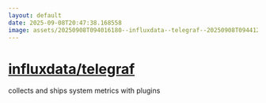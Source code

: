 ```yaml
---
layout: default
date: 2025-09-08T20:47:38.168558
image: assets/20250908T094016180--influxdata--telegraf--20250908T094412654--cropped.png
---
```


# [influxdata/telegraf](https://github.com/influxdata/telegraf)

collects and ships system metrics with plugins
